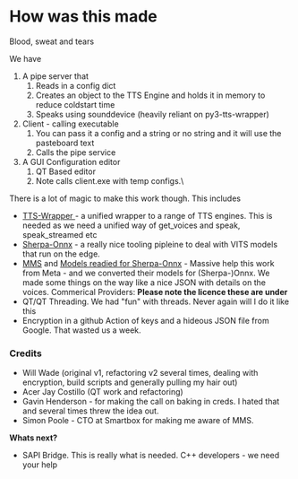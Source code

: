 # How was this made

Blood, sweat and tears

We have

1. A pipe server that&#x20;
   1. Reads in a config dict
   2. Creates an object to the TTS Engine and holds it in memory to reduce coldstart time
   3. Speaks using sounddevice  (heavily reliant on py3-tts-wrapper)
2. Client - calling executable
   1. You can pass it a config and a string or no string and it will use the pasteboard text
   2. Calls the pipe service
3. A GUI Configuration editor
   1. QT Based editor
   2. Note calls client.exe with temp configs.\


There is a lot of magic to make this work though. This includes

* [TTS-Wrapper ](https://github.com/willwade/tts-wrapper)- a unified wrapper to a range of TTS engines. This is needed as we need a unified way of get\_voices and speak, speak\_streamed etc
* [Sherpa-Onnx](https://github.com/k2-fsa/sherpa-onnx) - a really nice tooling pipleine to deal with VITS models that run on the edge.&#x20;
* [MMS](https://ai.meta.com/blog/multilingual-model-speech-recognition/) and [Models readied for Sherpa-Onnx](https://huggingface.co/willwade/mms-tts-multilingual-models-onnx) - Massive help this work from Meta - and we  converted their models for (Sherpa-)Onnx. We made some things on the way like a nice JSON with details on the voices. Commerical Providers: **Please note the licence these are under**
* QT/QT Threading. We had "fun" with threads. Never again will I do it like this
* Encryption in a github Action of keys and a hideous JSON file from Google. That wasted us a week.&#x20;

### Credits

* Will Wade (original v1, refactoring v2 several times, dealing with encryption, build scripts and generally pulling my hair out)
* Acer Jay Costillo (QT work and refactoring)
* Gavin Henderson - for making the call on baking in creds. I hated that and several times threw the idea out.&#x20;
* Simon Poole - CTO at Smartbox for making me aware of MMS.&#x20;

**Whats next?**

* SAPI Bridge. This is really what is needed. C++ developers - we need your help
